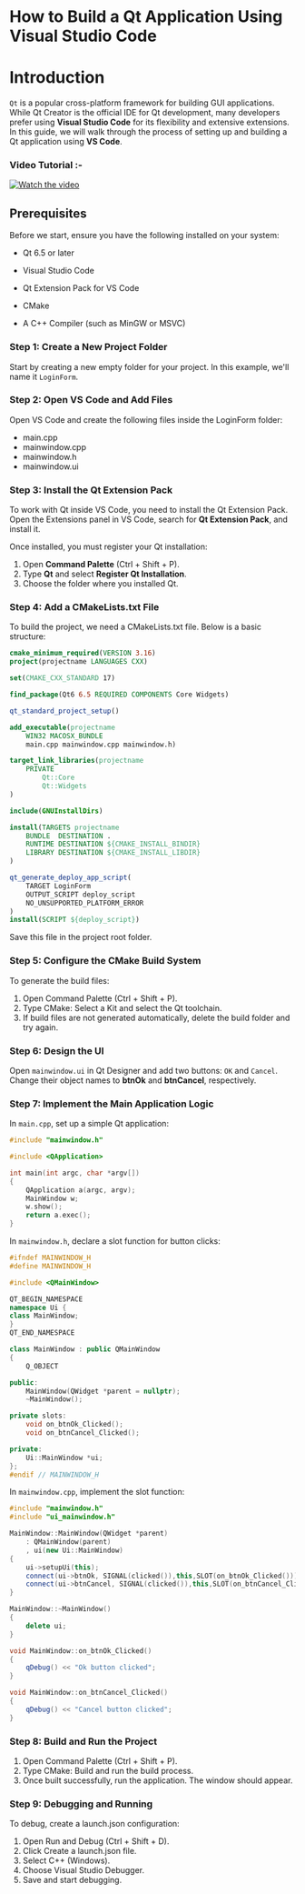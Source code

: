 # How to Build a Qt Application Using Visual Studio Code

# Introduction

`Qt` is a popular cross-platform framework for building GUI applications. While Qt Creator is the official IDE for Qt development, many developers prefer using **Visual Studio Code** for its flexibility and extensive extensions. In this guide, we will walk through the process of setting up and building a Qt application using **VS Code**.

### Video Tutorial :-
[![Watch the video](https://img.youtube.com/vi/j2Gfkrajb1M/0.jpg)](https://www.youtube.com/watch?v=j2Gfkrajb1M)

## Prerequisites

Before we start, ensure you have the following installed on your system:

* Qt 6.5 or later

* Visual Studio Code

* Qt Extension Pack for VS Code

* CMake

* A C++ Compiler (such as MinGW or MSVC)

### Step 1: Create a New Project Folder
Start by creating a new empty folder for your project. In this example, we'll name it `LoginForm`.

### Step 2: Open VS Code and Add Files
Open VS Code and create the following files inside the LoginForm folder:

- main.cpp
- mainwindow.cpp
- mainwindow.h
- mainwindow.ui

### Step 3: Install the Qt Extension Pack

To work with Qt inside VS Code, you need to install the Qt Extension Pack. Open the Extensions panel in VS Code, search for **Qt Extension Pack**, and install it.

Once installed, you must register your Qt installation:

1. Open **Command Palette** (Ctrl + Shift + P).
2. Type **Qt** and select **Register Qt Installation**.
3. Choose the folder where you installed Qt.

### Step 4: Add a CMakeLists.txt File
To build the project, we need a CMakeLists.txt file. Below is a basic structure:
```CMake
cmake_minimum_required(VERSION 3.16)
project(projectname LANGUAGES CXX)

set(CMAKE_CXX_STANDARD 17)

find_package(Qt6 6.5 REQUIRED COMPONENTS Core Widgets)

qt_standard_project_setup()

add_executable(projectname
    WIN32 MACOSX_BUNDLE
    main.cpp mainwindow.cpp mainwindow.h)

target_link_libraries(projectname
    PRIVATE
        Qt::Core
        Qt::Widgets
)

include(GNUInstallDirs)

install(TARGETS projectname
    BUNDLE  DESTINATION .
    RUNTIME DESTINATION ${CMAKE_INSTALL_BINDIR}
    LIBRARY DESTINATION ${CMAKE_INSTALL_LIBDIR}
)

qt_generate_deploy_app_script(
    TARGET LoginForm
    OUTPUT_SCRIPT deploy_script
    NO_UNSUPPORTED_PLATFORM_ERROR
)
install(SCRIPT ${deploy_script})
```
Save this file in the project root folder.

### Step 5: Configure the CMake Build System
To generate the build files:
1. Open Command Palette (Ctrl + Shift + P).
2. Type CMake: Select a Kit and select the Qt toolchain.
3. If build files are not generated automatically, delete the build folder and try again.

### Step 6: Design the UI
Open `mainwindow.ui` in Qt Designer and add two buttons: `OK` and `Cancel`. Change their object names to **btnOk** and **btnCancel**, respectively.

### Step 7: Implement the Main Application Logic

In `main.cpp`, set up a simple Qt application:
```c++
#include "mainwindow.h"

#include <QApplication>

int main(int argc, char *argv[])
{
    QApplication a(argc, argv);
    MainWindow w;
    w.show();
    return a.exec();
}
```
In `mainwindow.h`, declare a slot function for button clicks:
```C++
#ifndef MAINWINDOW_H
#define MAINWINDOW_H

#include <QMainWindow>

QT_BEGIN_NAMESPACE
namespace Ui {
class MainWindow;
}
QT_END_NAMESPACE

class MainWindow : public QMainWindow
{
    Q_OBJECT

public:
    MainWindow(QWidget *parent = nullptr);
    ~MainWindow();

private slots:
    void on_btnOk_Clicked();
    void on_btnCancel_Clicked();

private:
    Ui::MainWindow *ui;
};
#endif // MAINWINDOW_H
```

In `mainwindow.cpp`, implement the slot function:

```c++
#include "mainwindow.h"
#include "ui_mainwindow.h"

MainWindow::MainWindow(QWidget *parent)
    : QMainWindow(parent)
    , ui(new Ui::MainWindow)
{
    ui->setupUi(this);
    connect(ui->btnOk, SIGNAL(clicked()),this,SLOT(on_btnOk_Clicked()));
    connect(ui->btnCancel, SIGNAL(clicked()),this,SLOT(on_btnCancel_Clicked()));
}

MainWindow::~MainWindow()
{
    delete ui;
}

void MainWindow::on_btnOk_Clicked()
{
    qDebug() << "Ok button clicked";
}

void MainWindow::on_btnCancel_Clicked()
{
    qDebug() << "Cancel button clicked";
}

```
### Step 8: Build and Run the Project

1. Open Command Palette (Ctrl + Shift + P).
2. Type CMake: Build and run the build process.
3. Once built successfully, run the application. The window should appear.

### Step 9: Debugging and Running
To debug, create a launch.json configuration:

1. Open Run and Debug (Ctrl + Shift + D).
2. Click Create a launch.json file.
3. Select C++ (Windows).
4. Choose Visual Studio Debugger.
5. Save and start debugging.
